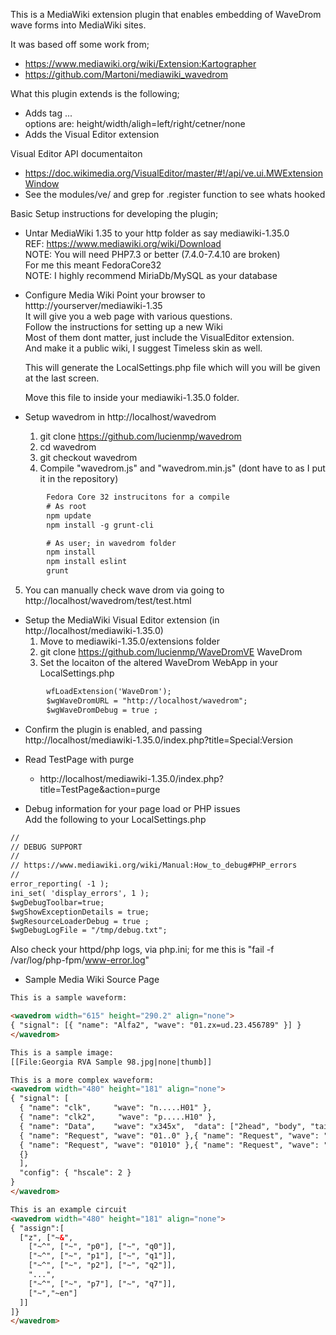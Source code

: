 
This is a MediaWiki extension plugin that enables embedding of WaveDrom wave forms into MediaWiki sites.

It was based off some work from;
  * https://www.mediawiki.org/wiki/Extension:Kartographer
  * https://github.com/Martoni/mediawiki_wavedrom


What this plugin extends is the following;
* Adds tag <wavedrom options=value> ... </wavedrom>  
   options are:  height/width/aligh=left/right/cetner/none
* Adds the Visual Editor extension

Visual Editor API documentaiton
 * https://doc.wikimedia.org/VisualEditor/master/#!/api/ve.ui.MWExtensionWindow
 * See the modules/ve/ and grep for .register function to see whats hooked

Basic Setup instructions for developing the plugin;
* Untar MediaWiki 1.35 to your http folder as say mediawiki-1.35.0  
   REF: https://www.mediawiki.org/wiki/Download  
   NOTE: You will need PHP7.3 or better (7.4.0-7.4.10 are broken)  
         For me this meant FedoraCore32  
   NOTE: I highly recommend MiriaDb/MySQL as your database  
   
* Configure Media Wiki
   Point your browser to htttp://yourserver/mediawiki-1.35  
   It will give you a web page with various questions.  
   Follow the instructions for setting up a new Wiki  
   Most of them dont matter, just include the VisualEditor extension.  
   And make it a public wiki, I suggest Timeless skin as well.  
     
   This will generate the LocalSettings.php file which will you will be given at the last screen.  
   
   Move this file to inside your mediawiki-1.35.0 folder.  
   
   
* Setup wavedrom in http://localhost/wavedrom
   1. git clone https://github.com/lucienmp/wavedrom
   2. cd wavedrom
   3. git checkout wavedrom
   4. Compile "wavedrom.js" and "wavedrom.min.js" (dont have to as I put it in the repository)
```html
        Fedora Core 32 instrucitons for a compile
        # As root
        npm update
        npm install -g grunt-cli

        # As user; in wavedrom folder
        npm install
        npm install eslint
        grunt
```
  5. You can manually check wave drom via going to http://localhost/wavedrom/test/test.html

* Setup the MediaWiki Visual Editor extension (in http://localhost/mediawiki-1.35.0)
    1. Move to mediawiki-1.35.0/extensions folder
    2. git clone https://github.com/lucienmp/WaveDromVE WaveDrom
    2. Set the locaiton of the altered WaveDrom WebApp in your LocalSettings.php
```html
        wfLoadExtension('WaveDrom');
        $wgWaveDromURL = "http://localhost/wavedrom";
        $wgWaveDromDebug = true ;
```

* Confirm the plugin is enabled, and passing  
    http://localhost/mediawiki-1.35.0/index.php?title=Special:Version

* Read TestPage with purge
  - http://localhost/mediawiki-1.35.0/index.php?title=TestPage&action=purge

* Debug information for your page load or PHP issues  
  Add the following to your LocalSettings.php
```html
//
// DEBUG SUPPORT
//
// https://www.mediawiki.org/wiki/Manual:How_to_debug#PHP_errors
//
error_reporting( -1 );
ini_set( 'display_errors', 1 );
$wgDebugToolbar=true;
$wgShowExceptionDetails = true;
$wgResourceLoaderDebug = true ;
$wgDebugLogFile = "/tmp/debug.txt";
```

Also check your httpd/php logs, via php.ini; for me this is "fail -f /var/log/php-fpm/www-error.log"

* Sample Media Wiki Source Page

```html
This is a sample waveform:

<wavedrom width="615" height="290.2" align="none">
{ "signal": [{ "name": "Alfa2", "wave": "01.zx=ud.23.456789" }] }
</wavedrom>

This is a sample image:
[[File:Georgia RVA Sample 98.jpg|none|thumb]]

This is a more complex waveform:
<wavedrom width="480" height="181" align="none">
{ "signal": [
  { "name": "clk",     "wave": "n.....H01" }, 
  { "name": "clk2",     "wave": "p.....H10" }, 
  { "name": "Data",    "wave": "x345x",  "data": ["2head", "body", "tail"] },
  { "name": "Request", "wave": "01..0" },{ "name": "Request", "wave": "01..0" },
  { "name": "Request", "wave": "01010" },{ "name": "Request", "wave": "01..0" },
  {}
  ],
  "config": { "hscale": 2 } 
}
</wavedrom>

This is an example circuit
<wavedrom width="480" height="181" align="none">
{ "assign":[
  ["z", ["~&",
    ["~^", ["~", "p0"], ["~", "q0"]],
    ["~^", ["~", "p1"], ["~", "q1"]],
    ["~^", ["~", "p2"], ["~", "q2"]],
    "...",
    ["~^", ["~", "p7"], ["~", "q7"]],
    ["~","~en"]
  ]]
]}
</wavedrom>

```
